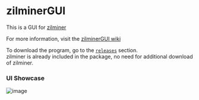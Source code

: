 # zilminerGUI
This is a GUI for [zilminer](https://github.com/DurianStallSingapore/ZILMiner) <br>

For more information, visit the [zilminerGUI wiki](https://github.com/sighclone/zilminerGUI/wiki) <br>

To download the program, go to the [`releases`](https://github.com/sighclone/zilminerGUI/releases) section.<br>
zilminer is already included in the package, no need for additional download of zilminer.

### UI Showcase
![image](https://user-images.githubusercontent.com/12183499/143402083-9ca0e100-b57f-40e4-898d-1002aa62ff8a.png)
